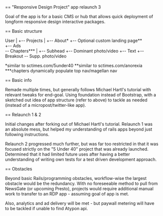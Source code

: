 == "Responsive Design Project" app relaunch 3

Goal of the app is for a basic CMS or hub that allows quick deployment of longform responsive design interactive packages.

== Basic structure

User
 |
 +-- Projects
 	|
 	+-- About*
 	+-- Optional custom landing page**  
	+-- Ads  
	\-- Chapters***
  		|
 		+-- Subhead
 		+-- Dominant photo/video
 		+-- Text
 		+-- Breakout
 		\-- Supp. photo/video

*similar to sctimes.com/5under40
**similar to sctimes.com/anorexia
***chapters dynamically populate top nav/magellan nav


== Basic info

Remade multiple times, but generally follows Michael Hartl's tutorial with relevant tweaks for end-goal. Using foundation instead of Bootstrap, with a sketched out idea of app structure (refer to above) to tackle as needed (instead of a micropost/twitter-like app). 

== Relaunch 1 & 2

Initial changes after forking out of Michael Hartl's tutorial. Relaunch 1 was an absolute mess, but helped my understanding of rails apps beyond just following instructions.

Relaunch 2 progressed much further, but was far too restricted in that it was focused strictly on the "5 Under 40" project that was already launched. Determined that it had limited future uses after having a better understanding of writing own tests for a test driven development approach.

== Obstacles

Beyond basic Rails/programming obstacles, workflow-wise the largest obstacle would be the redundancy. With no foreseeable method to pull from NewsGate (or upcoming Presto), projects would require additional manual work to transfer to an RDP app - assuming goal of app is met.

Also, analytics and ad delivery will be met - but paywall metering will have to be tackled if unable to find Atypon api.